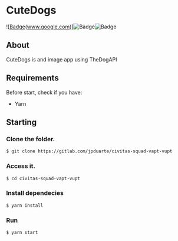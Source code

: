 # CuteDogs
![[Badge](https://img.shields.io/badge/TypeScript-007ACC?style=for-the-badge&logo=typescript&logoColor=white)(www.google.com)]![Badge](https://img.shields.io/badge/React-20232A?style=for-the-badge&logo=react&logoColor=61DAFB)![Badge](https://img.shields.io/badge/Figma-F24E1E?style=for-the-badge&logo=figma&logoColor=white)

## About
CuteDogs is and image app using TheDogAPI

## Requirements

Before start, check if you have:

- Yarn

## Starting


### Clone the folder.
```
$ git clone https://gitlab.com/jpduarte/civitas-squad-vapt-vupt
```
### Access it.
```
$ cd civitas-squad-vapt-vupt
```
### Install dependecies
```
$ yarn install
```

### Run

```
$ yarn start
```

